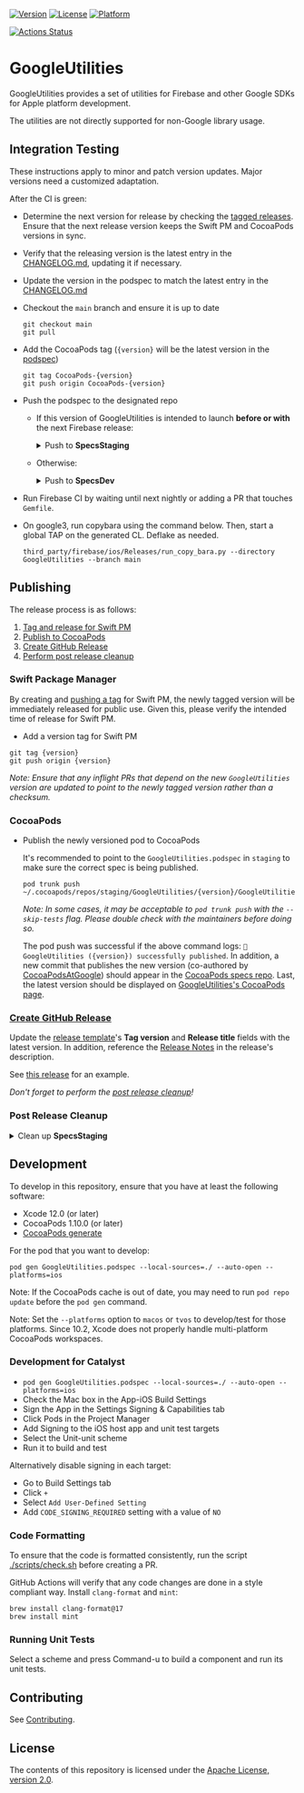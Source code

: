 [![Version](https://img.shields.io/cocoapods/v/GoogleUtilities.svg?style=flat)](https://cocoapods.org/pods/GoogleUtilities)
[![License](https://img.shields.io/cocoapods/l/GoogleUtilities.svg?style=flat)](https://cocoapods.org/pods/GoogleUtilities)
[![Platform](https://img.shields.io/cocoapods/p/GoogleUtilities.svg?style=flat)](https://cocoapods.org/pods/GoogleUtilities)

[![Actions Status][gh-google-utilities-badge]][gh-actions]

# GoogleUtilities

GoogleUtilities provides a set of utilities for Firebase and other Google SDKs for Apple platform
development.

The utilities are not directly supported for non-Google library usage.

## Integration Testing

These instructions apply to minor and patch version updates. Major versions need
a customized adaptation.

After the CI is green:

- Determine the next version for release by checking the
  [tagged releases](https://github.com/google/GoogleUtilities/tags).
  Ensure that the next release version keeps the Swift PM and CocoaPods versions in sync.
- Verify that the releasing version is the latest entry in the [CHANGELOG.md](CHANGELOG.md),
  updating it if necessary.
- Update the version in the podspec to match the latest entry in the [CHANGELOG.md](CHANGELOG.md)
- Checkout the `main` branch and ensure it is up to date
  ```console
  git checkout main
  git pull
  ```
- Add the CocoaPods tag (`{version}` will be the latest version in the [podspec](GoogleUtilities.podspec#L3))
  ```console
  git tag CocoaPods-{version}
  git push origin CocoaPods-{version}
  ```
- Push the podspec to the designated repo

  - If this version of GoogleUtilities is intended to launch **before or with** the next Firebase release:
    <details>
    <summary>Push to <b>SpecsStaging</b></summary>

    ```console
    pod repo push --skip-tests staging GoogleUtilities.podspec
    ```

    If the command fails with `Unable to find the 'staging' repo.`, add the staging repo with:

    ```console
    pod repo add staging git@github.com:firebase/SpecsStaging.git
    ```

    </details>

  - Otherwise:
    <details>
    <summary>Push to <b>SpecsDev</b></summary>

    ```console
    pod repo push --skip-tests dev GoogleUtilities.podspec
    ```

    If the command fails with `Unable to find the 'dev' repo.`, add the dev repo with:

    ```console
    pod repo add dev git@github.com:firebase/SpecsDev.git
    ```

    </details>

- Run Firebase CI by waiting until next nightly or adding a PR that touches `Gemfile`.
- On google3, run copybara using the command below. Then, start a global TAP on the generated CL. Deflake as needed.
  ```console
  third_party/firebase/ios/Releases/run_copy_bara.py --directory GoogleUtilities --branch main
  ```

## Publishing

The release process is as follows:

1. [Tag and release for Swift PM](#swift-package-manager)
2. [Publish to CocoaPods](#cocoapods)
3. [Create GitHub Release](#create-github-release)
4. [Perform post release cleanup](#post-release-cleanup)

### Swift Package Manager

By creating and [pushing a tag](https://github.com/google/GoogleUtilities/tags)
for Swift PM, the newly tagged version will be immediately released for public use.
Given this, please verify the intended time of release for Swift PM.

- Add a version tag for Swift PM

```console
git tag {version}
git push origin {version}
```

_Note: Ensure that any inflight PRs that depend on the new `GoogleUtilities` version are updated to point to the
newly tagged version rather than a checksum._

### CocoaPods

- Publish the newly versioned pod to CocoaPods

  It's recommended to point to the `GoogleUtilities.podspec` in `staging` to make sure the correct spec is being published.

  ```console
  pod trunk push ~/.cocoapods/repos/staging/GoogleUtilities/{version}/GoogleUtilities.podspec
  ```

  _Note: In some cases, it may be acceptable to `pod trunk push` with the `--skip-tests` flag. Please double check with
  the maintainers before doing so._

  The pod push was successful if the above command logs: `🚀  GoogleUtilities ({version}) successfully published`.
  In addition, a new commit that publishes the new version (co-authored by [CocoaPodsAtGoogle](https://github.com/CocoaPodsAtGoogle))
  should appear in the [CocoaPods specs repo](https://github.com/CocoaPods/Specs). Last, the latest version should be displayed
  on [GoogleUtilities's CocoaPods page](https://cocoapods.org/pods/GoogleUtilities).

### [Create GitHub Release](https://github.com/google/GoogleUtilities/releases/new/)

Update the [release template](https://github.com/google/GoogleUtilities/releases/new/)'s **Tag version** and **Release title**
fields with the latest version. In addition, reference the [Release Notes](./CHANGELOG.md) in the release's description.

See [this release](https://github.com/google/GoogleUtilities/releases/edit/7.7.0) for an example.

_Don't forget to perform the [post release cleanup](#post-release-cleanup)!_

### Post Release Cleanup

  <details>
  <summary>Clean up <b>SpecsStaging</b></summary>

```console
pwd=$(pwd)
mkdir -p /tmp/release-cleanup && cd $_
git clone git@github.com:firebase/SpecsStaging.git
cd SpecsStaging/
git rm -rf GoogleUtilities/
git commit -m "Post publish cleanup"
git push origin master
rm -rf /tmp/release-cleanup
cd $pwd
```

  </details>

## Development

To develop in this repository, ensure that you have at least the following software:

- Xcode 12.0 (or later)
- CocoaPods 1.10.0 (or later)
- [CocoaPods generate](https://github.com/square/cocoapods-generate)

For the pod that you want to develop:

`pod gen GoogleUtilities.podspec --local-sources=./ --auto-open --platforms=ios`

Note: If the CocoaPods cache is out of date, you may need to run
`pod repo update` before the `pod gen` command.

Note: Set the `--platforms` option to `macos` or `tvos` to develop/test for
those platforms. Since 10.2, Xcode does not properly handle multi-platform
CocoaPods workspaces.

### Development for Catalyst

- `pod gen GoogleUtilities.podspec --local-sources=./ --auto-open --platforms=ios`
- Check the Mac box in the App-iOS Build Settings
- Sign the App in the Settings Signing & Capabilities tab
- Click Pods in the Project Manager
- Add Signing to the iOS host app and unit test targets
- Select the Unit-unit scheme
- Run it to build and test

Alternatively disable signing in each target:

- Go to Build Settings tab
- Click `+`
- Select `Add User-Defined Setting`
- Add `CODE_SIGNING_REQUIRED` setting with a value of `NO`

### Code Formatting

To ensure that the code is formatted consistently, run the script
[./scripts/check.sh](https://github.com/firebase/firebase-ios-sdk/blob/master/scripts/check.sh)
before creating a PR.

GitHub Actions will verify that any code changes are done in a style compliant
way. Install `clang-format` and `mint`:

```console
brew install clang-format@17
brew install mint
```

### Running Unit Tests

Select a scheme and press Command-u to build a component and run its unit tests.

## Contributing

See [Contributing](CONTRIBUTING.md).

## License

The contents of this repository is licensed under the
[Apache License, version 2.0](http://www.apache.org/licenses/LICENSE-2.0).

[gh-actions]: https://github.com/firebase/firebase-ios-sdk/actions
[gh-google-utilities-badge]: https://github.com/firebase/firebase-ios-sdk/workflows/google-utilities/badge.svg
